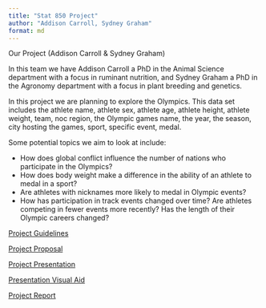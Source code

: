 ```yaml
---
title: "Stat 850 Project"
author: "Addison Carroll, Sydney Graham"
format: md
---
```

Our Project (Addison Carroll & Sydney Graham)

In this team we have Addison Carroll a PhD in the Animal Science department with a focus in ruminant nutrition, and Sydney Graham a PhD in the Agronomy department with a focus in plant breeding and genetics. 

In this project we are planning to explore the Olympics. This data set includes the athlete name, athlete sex, athlete age, athlete height, athlete weight, team, noc region, the Olympic games name, the year, the season, city hosting the games, sport, specific event, medal.

Some potential topics we aim to look at include:
-   How does global conflict influence the number of nations who participate in the Olympics?
-   How does body weight make a difference in the ability of an athlete to medal in a sport?
-   Are athletes with nicknames more likely to medal in Olympic events?
-   How has participation in track events changed over time? Are athletes competing in fewer events more recently? Has the length of their Olympic careers changed?

[Project Guidelines](guidelines.qmd)

[Project Proposal](proposal.qmd)

[Project Presentation]() <!-- Add a link to your Youtube presentation -->

[Presentation Visual Aid](slides.qmd) <!-- Change this to link to your visual aid -->

[Project Report](report.qmd)

